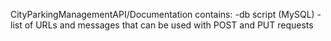 CityParkingManagementAPI/Documentation contains: 
-db script (MySQL)
-list of URLs and messages that can be used with POST and PUT requests
